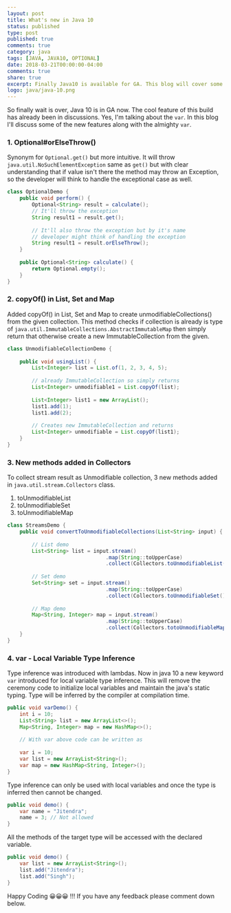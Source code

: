 ```yaml
---
layout: post
title: What's new in Java 10
status: published
type: post
published: true
comments: true
category: java
tags: [JAVA, JAVA10, OPTIONAL]
date: 2018-03-21T00:00:00-04:00
comments: true
share: true
excerpt: Finally Java10 is available for GA. This blog will cover some of the new features introduced in java 10.
logo: java/java-10.png
---
```


So finally wait is over, Java 10 is in GA now. The cool feature of this build has already been in discussions. Yes, I'm talking about the `var`. In this blog I'll discuss some of the new features along with the almighty `var`.

### 1. Optional#orElseThrow()
Synonym for `Optional.get()` but more intuitive. It will throw `java.util.NoSuchElementException` same as `get()` but with clear understanding that if value isn't there the method may throw an Exception, so the developer will think to handle the exceptional case as well.

```java
class OptionalDemo {
    public void perform() {
        Optional<String> result = calculate();
        // It'll throw the exception 
        String result1 = result.get();
        
        // It'll also throw the exception but by it's name
        // developer might think of handling the exception
        String result1 = result.orElseThrow();
    }
    
    public Optional<String> calculate() {
        return Optional.empty();
    }
}
```

### 2. copyOf() in List, Set and Map
Added copyOf() in List, Set and Map to create unmodifiableCollections() from the given collection. This method checks if collection is already is type of `java.util.ImmutableCollections.AbstractImmutableMap` then simply return that otherwise create a new ImmutableCollection from the given.

```java
class UnmodifiableCollectionDemo {
    
    public void usingList() {
        List<Integer> list = List.of(1, 2, 3, 4, 5);
        
        // already ImmutableCollection so simply returns
        List<Integer> unmodifiable1 = List.copyOf(list); 
        
        List<Integer> list1 = new ArrayList();
        list1.add(1);
        list1.add(2);
        
        // Creates new ImmutableCollection and returns
        List<Integer> unmodifiable = List.copyOf(list1); 
    } 
}
```

### 3. New methods added in Collectors
To collect stream result as Unmodifiable collection, 3 new methods added in `java.util.stream.Collectors` class.
 
1. toUnmodifiableList
2. toUnmodifiableSet
3. toUnmodifiableMap

```java
class StreamsDemo {
    public void convertToUnmodifiableCollections(List<String> input) {
        
        // List demo
        List<String> list = input.stream()
                                .map(String::toUpperCase)
                                .collect(Collectors.toUnmodifiableList());
        
        // Set demo
        Set<String> set = input.stream()
                                .map(String::toUpperCase)
                                .collect(Collectors.toUnmodifiableSet());
        
        // Map demo
        Map<String, Integer> map = input.stream()
                                .map(String::toUpperCase)
                                .collect(Collectors.totoUnmodifiableMap(String::toString, String::length));
    }
}
```

### 4. var - Local Variable Type Inference
Type inference was introduced with lambdas. Now in java 10 a new keyword `var` introduced for local variable type inference. 
  This will remove the ceremony code to initialize local variables and maintain the java's static typing. Type will be 
  inferred by the compiler at compilation time.
  
```java
public void varDemo() {
    int i = 10;
    List<String> list = new ArrayList<>();
    Map<String, Integer> map = new HashMap<>();
    
    // With var above code can be written as
    
    var i = 10; 
    var list = new ArrayList<String>();
    var map = new HashMap<String, Integer>();
}
``` 

Type inference can only be used with local variables and once the type is inferred then cannot be changed.

```java
public void demo() {
    var name = "Jitendra";
    name = 3; // Not allowed
}
``` 
 
All the methods of the target type will be accessed with the declared variable.
```java
public void demo() {
    var list = new ArrayList<String>();
    list.add("Jitendra");
    list.add("Singh");
}
```

Happy Coding 😀😀😀 !!! If you have any feedback please comment down below.

